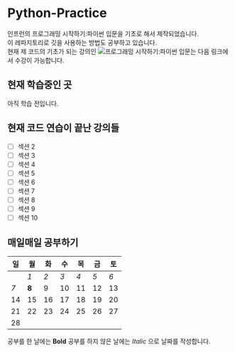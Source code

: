 # Python-Practice
인프런의 프로그래밍 시작하기:파이썬 입문을 기초로 해서 제작되었습니다.  
이 레파지토리로 깃을 사용하는 방법도 공부하고 있습니다.  
현재 제 코드의 기초가 되는 강의인 ![프로그래밍 시작하기:파이썬 입문](https://www.inflearn.com/course/%ED%94%84%EB%A1%9C%EA%B7%B8%EB%9E%98%EB%B0%8D-%ED%8C%8C%EC%9D%B4%EC%8D%AC-%EC%9E%85%EB%AC%B8-%EC%9D%B8%ED%94%84%EB%9F%B0-%EC%98%A4%EB%A6%AC%EC%A7%80%EB%84%90#)는 다음 링크에서 수강이 가능합니다.  

## 현재 학습중인 곳
아직 학습 전입니다.

## 현재 코드 연습이 끝난 강의들
- [ ] 섹션 2
- [ ] 섹션 3
- [ ] 섹션 4
- [ ] 섹션 5
- [ ] 섹션 6
- [ ] 섹션 7
- [ ] 섹션 8
- [ ] 섹션 9
- [ ] 섹션 10

## 매일매일 공부하기
| 일 | 월 | 화 | 수 | 목 | 금 | 토 |
|---|---|---|---|---|---|---|
|   | _1_ | _2_ | _3_ | _4_ | _5_ | _6_ |
| _7_ | **8** | 9 | 10 | 11 | 12 | 13 |
| 14 | 15 | 16 | 17 | 18 | 19 | 20 |
| 21 | 22 | 23 | 24 | 25 | 26 | 27 |
| 28 |   |   |   |   |   |   |

공부를 한 날에는 **Bold** 공부를 하지 않은 날에는 _Italic_ 으로 날짜를 작성합니다.
